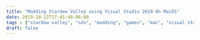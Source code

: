 ```yaml
---
title: "Modding Stardew Valley using Visual Studio 2019 On MacOS"
date: 2019-10-22T17:45:48-06:00
tags : ["stardew valley", "sdv", "modding", "games", "mac", "visual studio"]
draft: false
---
```


<link rel="stylesheet" href="https://openmonstervision.github.io/css/prism.css" />
<script src="https://openmonstervision.github.io/js/prism.js" type="text/javascript"></script>
